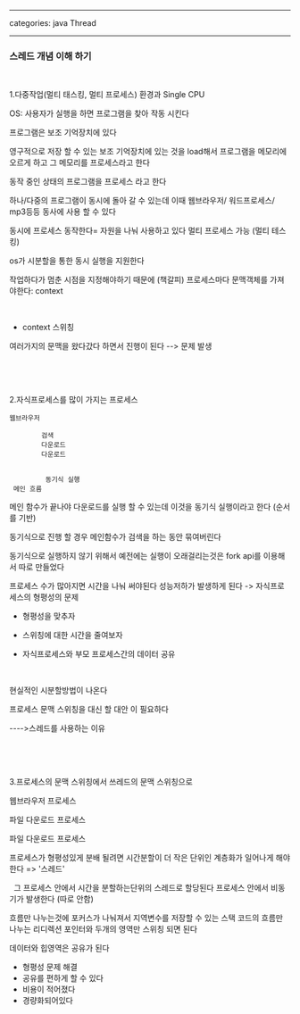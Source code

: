﻿
---

categories: java Thread

---

### 스레드 개념 이해 하기


&nbsp;

1.다중작업(멀티 태스킹, 멀티 프로세스) 환경과 Single CPU

OS: 사용자가 실행을 하면 프로그램을 찾아 작동 시킨다
&nbsp;

프로그램은 보조 기억장치에 있다 
&nbsp;
&nbsp;

영구적으로 저장 할 수 있는 보조 기억장치에 있는 것을 load해서 
프로그램을 메모리에 오르게 하고 그 메모리를 프로세스라고 한다
&nbsp;
&nbsp;

동작 중인 상태의 프로그램을 프로세스 라고 한다 

하나/다중의 프로그램이 동시에 돌아 갈 수 있는데 이때 
웹브라우저/ 워드프로세스/ mp3등등 동사에 사용 할 수 있다
 
동시에 프로세스 동작한다= 자원을 나눠 사용하고 있다
멀티 프로세스 가능 (멀티 테스킹)

os가 시분할을 통한 동시 실행을 지원한다

작업하다가 멈춘 시점을 지정해야하기 때문에 (책갈피)
프로세스마다 문맥객체를 가져야한다: context
&nbsp;

&nbsp;
- context 스위칭

여러가지의 문맥을 왔다갔다 하면서 
진행이 된다 --> 문제 발생


&nbsp;

&nbsp;

2.자식프로세스를 많이 가지는 프로세스
```
웹브라우저 

        검색
        다운로드 
        다운로드


         동기식 실행 
 메인 흐름     
```
 
메인 함수가 끝나야 다운로드를 실행 할 수 있는데 이것을 동기식 실행이라고 한다 (순서를 기반)  

동기식으로 진행 할 경우 메인함수가 검색을 하는 동안 묶여버린다 



동기식으로 실행하지 않기 위해서 예전에는 실행이 오래걸리는것은 fork api를 이용해서 따로 만들었다

프로세스 수가 많아지면 시간을 나눠 써야된다
성능저하가 발생하게 된다 -> 자식프로세스의 형평성의 문제 

- 형평성을 맞추자

- 스위칭에 대한 시간을 줄여보자

- 자식프로세스와 부모 프로세스간의 데이터 공유 

&nbsp;

현실적인 시분할방법이 나온다 

프로세스 문맥 스위칭을 대신 할 대안 이 필요하다


---->스레드를 사용하는 이유





&nbsp;




&nbsp;

3.프로세스의 문맥 스위칭에서 쓰레드의 문맥 스위칭으로 

웹브라우저 프로세스

파일 다운로드 프로세스

파일 다운로드 프로세스 


프로세스가 형평성있게 분배 될려면 시간분할이 더 작은 단위인 계층화가 일어나게 해야한다 => '스레드'
&nbsp;

&nbsp;
그 프로세스 안에서 시간을 분할하는단위의 스레드로 할당된다 프로세스 안에서 비동기가 발생한다 (따로 안함)

흐름만 나누는것에 포커스가 나눠져서 지역변수를 저장할 수 있는 스택 코드의 흐름만 나누는 리디렉션 포인터와 두개의 영역만 스위칭 되면 된다 
&nbsp;

데이터와 힙영역은 공유가 된다
&nbsp;

- 형평성 문제 해결
- 공유를 편하게 할 수 있다
-  비용이 적어졌다 
-  경량화되어있다











